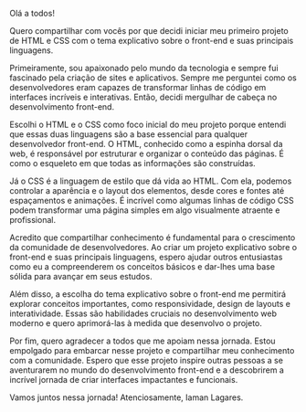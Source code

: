 Olá a todos!

Quero compartilhar com vocês por que decidi iniciar meu primeiro projeto de HTML e CSS com o tema explicativo sobre o front-end e suas principais linguagens.

Primeiramente, sou apaixonado pelo mundo da tecnologia e sempre fui fascinado pela criação de sites e aplicativos. Sempre me perguntei como os desenvolvedores eram capazes de transformar linhas de código em interfaces incríveis e interativas. Então, decidi mergulhar de cabeça no desenvolvimento front-end.

Escolhi o HTML e o CSS como foco inicial do meu projeto porque entendi que essas duas linguagens são a base essencial para qualquer desenvolvedor front-end. O HTML, conhecido como a espinha dorsal da web, é responsável por estruturar e organizar o conteúdo das páginas. É como o esqueleto em que todas as informações são construídas.

Já o CSS é a linguagem de estilo que dá vida ao HTML. Com ela, podemos controlar a aparência e o layout dos elementos, desde cores e fontes até espaçamentos e animações. É incrível como algumas linhas de código CSS podem transformar uma página simples em algo visualmente atraente e profissional.

Acredito que compartilhar conhecimento é fundamental para o crescimento da comunidade de desenvolvedores. Ao criar um projeto explicativo sobre o front-end e suas principais linguagens, espero ajudar outros entusiastas como eu a compreenderem os conceitos básicos e dar-lhes uma base sólida para avançar em seus estudos.

Além disso, a escolha do tema explicativo sobre o front-end me permitirá explorar conceitos importantes, como responsividade, design de layouts e interatividade. Essas são habilidades cruciais no desenvolvimento web moderno e quero aprimorá-las à medida que desenvolvo o projeto.

Por fim, quero agradecer a todos que me apoiam nessa jornada. Estou empolgado para embarcar nesse projeto e compartilhar meu conhecimento com a comunidade. Espero que esse projeto inspire outras pessoas a se aventurarem no mundo do desenvolvimento front-end e a descobrirem a incrível jornada de criar interfaces impactantes e funcionais.

Vamos juntos nessa jornada!
Atenciosamente,
Iaman Lagares.













